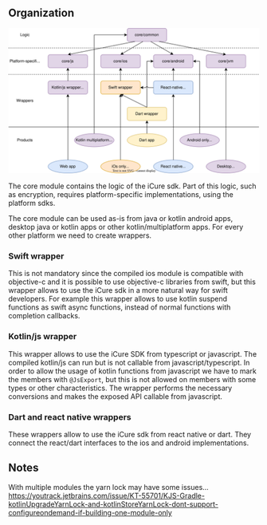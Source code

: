 ## Organization 

![Organization](readme-resources/organization.svg)

The core module contains the logic of the iCure sdk. Part of this logic, such as encryption, requires platform-specific 
implementations, using the platform sdks.

The core module can be used as-is from java or kotlin android apps, desktop java or kotlin apps or other 
kotlin/multiplatform apps. For every other platform we need to create wrappers.

### Swift wrapper

This is not mandatory since the compiled ios module is compatible with objective-c and it is possible to use objective-c
libraries from swift, but this wrapper allows to use the iCure sdk in a more natural way for swift developers.
For example this wrapper allows to use kotlin suspend functions as swift async functions, instead of normal functions 
with completion callbacks.

### Kotlin/js wrapper

This wrapper allows to use the iCure SDK from typescript or javascript. The compiled kotlin/js can run but is not 
callable from javascript/typescript. In order to allow the usage of kotlin functions from javascript we have to mark the 
members with `@JsExport`, but this is not allowed on members with some types or other characteristics. The wrapper
performs the necessary conversions and makes the exposed API callable from javascript.

### Dart and react native wrappers
These wrappers allow to use the iCure sdk from react native or dart. They connect the react/dart interfaces to the ios 
and android implementations.

## Notes

With multiple modules the yarn lock may have some issues...
https://youtrack.jetbrains.com/issue/KT-55701/KJS-Gradle-kotlinUpgradeYarnLock-and-kotlinStoreYarnLock-dont-support-configureondemand-if-building-one-module-only